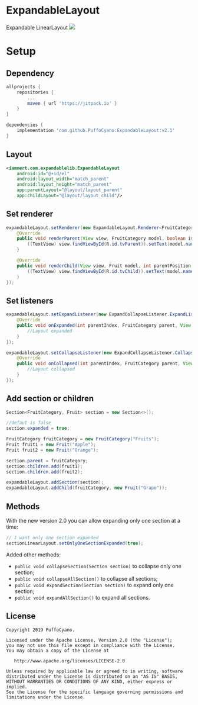 # ExpandableLayout
Expandable LinearLayout
<img src="https://raw.githubusercontent.com/iammert/ExpandableLayout/master/art/ell.png"/>

# Setup
## Dependency
```gradle
allprojects {
    repositories {
        ...
        maven { url 'https://jitpack.io' }
    }
}

dependencies {
    implementation 'com.github.PuffoCyano:ExpandableLayout:v2.1'
}
```
## Layout
```xml
<iammert.com.expandablelib.ExpandableLayout
    android:id="@+id/el"
    android:layout_width="match_parent"
    android:layout_height="match_parent"
    app:parentLayout="@layout/layout_parent"
    app:childLayout="@layout/layout_child"/>
```
## Set renderer
```java
expandableLayout.setRenderer(new ExpandableLayout.Renderer<FruitCategory, Fruit>() {
    @Override
    public void renderParent(View view, FruitCategory model, boolean isExpanded, int parentPosition) {
        ((TextView) view.findViewById(R.id.tvParent)).setText(model.name);
    }

    @Override
    public void renderChild(View view, Fruit model, int parentPosition, int childPosition) {
        ((TextView) view.findViewById(R.id.tvChild)).setText(model.name);
    }
});
```
## Set listeners
```java
expandableLayout.setExpandListener(new ExpandCollapseListener.ExpandListener<FruitCategory>() {
    @Override
    public void onExpanded(int parentIndex, FruitCategory parent, View view) {
        //Layout expanded 
    }
});

expandableLayout.setCollapseListener(new ExpandCollapseListener.CollapseListener<FruitCategory>() {
    @Override
    public void onCollapsed(int parentIndex, FruitCategory parent, View view) {
        //Layout collapsed
    }
});
```
## Add section or children
```java
Section<FruitCategory, Fruit> section = new Section<>();

//defaut is false
section.expanded = true;

FruitCategory fruitCategory = new FruitCategory("Fruits");
Fruit fruit1 = new Fruit("Apple");
Fruit fruit2 = new Fruit("Orange");

section.parent = fruitCategory;
section.children.add(fruit1);
section.children.add(fruit2);

expandableLayout.addSection(section);
expandableLayout.addChild(fruitCategory, new Fruit("Grape"));
```

## Methods
With the new version 2.0 you can allow expanding only one section at a time:
```java
// I want only one section expanded
sectionLinearLayout.setOnlyOneSectionExpanded(true);
```
Added other methods:
- `public void collapseSection(Section section)` to collapse only one section;
- `public void collapseAllSection()` to collapse all sections;
- `public void expandSection(Section section)` to expand only one section;
- `public void expandAllSection()` to expand all sections.

License
--------


    Copyright 2019 PuffoCyano.

    Licensed under the Apache License, Version 2.0 (the "License");
    you may not use this file except in compliance with the License.
    You may obtain a copy of the License at

       http://www.apache.org/licenses/LICENSE-2.0

    Unless required by applicable law or agreed to in writing, software
    distributed under the License is distributed on an "AS IS" BASIS,
    WITHOUT WARRANTIES OR CONDITIONS OF ANY KIND, either express or implied.
    See the License for the specific language governing permissions and
    limitations under the License.







